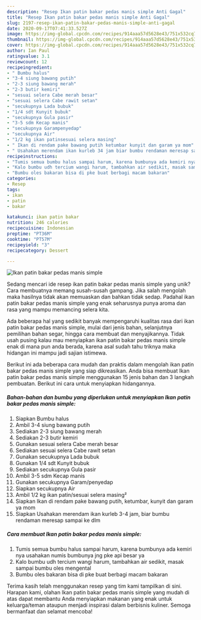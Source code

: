 ```yaml
---
description: "Resep Ikan patin bakar pedas manis simple Anti Gagal"
title: "Resep Ikan patin bakar pedas manis simple Anti Gagal"
slug: 2197-resep-ikan-patin-bakar-pedas-manis-simple-anti-gagal
date: 2020-09-17T07:41:33.527Z
image: https://img-global.cpcdn.com/recipes/914aaa57d5628e43/751x532cq70/ikan-patin-bakar-pedas-manis-simple-foto-resep-utama.jpg
thumbnail: https://img-global.cpcdn.com/recipes/914aaa57d5628e43/751x532cq70/ikan-patin-bakar-pedas-manis-simple-foto-resep-utama.jpg
cover: https://img-global.cpcdn.com/recipes/914aaa57d5628e43/751x532cq70/ikan-patin-bakar-pedas-manis-simple-foto-resep-utama.jpg
author: Ian Paul
ratingvalue: 3.1
reviewcount: 12
recipeingredient:
- " Bumbu halus"
- "3-4 siung bawang putih"
- "2-3 siung bawang merah"
- "2-3 butir kemiri"
- "sesuai selera Cabe merah besar"
- "sesuai selera Cabe rawit setan"
- "secukupnya Lada bubuk"
- "1/4 sdt Kunyit bubuk"
- "secukupnya Gula pasir"
- "3-5 sdm Kecap manis"
- "secukupnya Garampenyedap"
- "secukupnya Air"
- "1/2 kg ikan patinsesuai selera masing"
- " Ikan di rendam pake bawang putih ketumbar kunyit dan garam ya mom"
- " Usahakan merendam ikan kurleb 34 jam biar bumbu rendaman meresap sampai ke dlm"
recipeinstructions:
- "Tumis semua bumbu halus sampai harum, karena bumbunya ada kemiri nya usahakan numis bumbunya jng pke api besar ya"
- "Kalo bumbu udh tercium wangi harum, tambahkan air sedikit, masak sampai bumbu oles mengental"
- "Bumbu oles bakaran bisa di pke buat berbagi macam bakaran"
categories:
- Resep
tags:
- ikan
- patin
- bakar

katakunci: ikan patin bakar 
nutrition: 246 calories
recipecuisine: Indonesian
preptime: "PT36M"
cooktime: "PT57M"
recipeyield: "3"
recipecategory: Dessert

---
```



![Ikan patin bakar pedas manis simple](https://img-global.cpcdn.com/recipes/914aaa57d5628e43/751x532cq70/ikan-patin-bakar-pedas-manis-simple-foto-resep-utama.jpg)

Sedang mencari ide resep ikan patin bakar pedas manis simple yang unik? Cara membuatnya memang susah-susah gampang. Jika salah mengolah maka hasilnya tidak akan memuaskan dan bahkan tidak sedap. Padahal ikan patin bakar pedas manis simple yang enak seharusnya punya aroma dan rasa yang mampu memancing selera kita.

Ada beberapa hal yang sedikit banyak mempengaruhi kualitas rasa dari ikan patin bakar pedas manis simple, mulai dari jenis bahan, selanjutnya pemilihan bahan segar, hingga cara membuat dan menyajikannya. Tidak usah pusing kalau mau menyiapkan ikan patin bakar pedas manis simple enak di mana pun anda berada, karena asal sudah tahu triknya maka hidangan ini mampu jadi sajian istimewa.




Berikut ini ada beberapa cara mudah dan praktis dalam mengolah ikan patin bakar pedas manis simple yang siap dikreasikan. Anda bisa membuat Ikan patin bakar pedas manis simple menggunakan 15 jenis bahan dan 3 langkah pembuatan. Berikut ini cara untuk menyiapkan hidangannya.

<!--inarticleads1-->

##### Bahan-bahan dan bumbu yang diperlukan untuk menyiapkan Ikan patin bakar pedas manis simple:

1. Siapkan  Bumbu halus
1. Ambil 3-4 siung bawang putih
1. Sediakan 2-3 siung bawang merah
1. Sediakan 2-3 butir kemiri
1. Gunakan sesuai selera Cabe merah besar
1. Sediakan sesuai selera Cabe rawit setan
1. Gunakan secukupnya Lada bubuk
1. Gunakan 1/4 sdt Kunyit bubuk
1. Sediakan secukupnya Gula pasir
1. Ambil 3-5 sdm Kecap manis
1. Gunakan secukupnya Garam/penyedap
1. Siapkan secukupnya Air
1. Ambil 1/2 kg ikan patin/sesuai selera masing²
1. Siapkan  Ikan di rendam pake bawang putih, ketumbar, kunyit dan garam ya mom
1. Siapkan  Usahakan merendam ikan kurleb 3-4 jam, biar bumbu rendaman meresap sampai ke dlm




<!--inarticleads2-->

##### Cara membuat Ikan patin bakar pedas manis simple:

1. Tumis semua bumbu halus sampai harum, karena bumbunya ada kemiri nya usahakan numis bumbunya jng pke api besar ya
1. Kalo bumbu udh tercium wangi harum, tambahkan air sedikit, masak sampai bumbu oles mengental
1. Bumbu oles bakaran bisa di pke buat berbagi macam bakaran




Terima kasih telah menggunakan resep yang tim kami tampilkan di sini. Harapan kami, olahan Ikan patin bakar pedas manis simple yang mudah di atas dapat membantu Anda menyiapkan makanan yang enak untuk keluarga/teman ataupun menjadi inspirasi dalam berbisnis kuliner. Semoga bermanfaat dan selamat mencoba!
